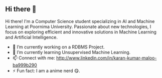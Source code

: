## Hi there 👋

Hi there! I'm a Computer Science student specializing in AI and Machine Learning at Poornima University. Passionate about new technologies, I focus on exploring efficient and innovative solutions in Machine Learning and Artificial Intelligence.
- 🔭 I’m currently working on a RDBMS Project.
- 🌱 I’m currently learning Unsupervised Machine Learning.
- 📫 Connect with me: http://www.linkedin.com/in/karan-kumar-maloo-ba999b290
- ⚡ Fun fact: I am a anime nerd 😋.

<!--
**Karan-sun/Karan-sun** is a ✨ _special_ ✨ repository because its `README.md` (this file) appears on your GitHub profile.

Here are some ideas to get you started:

- 🔭 I’m currently working on ...
- 🌱 I’m currently learning ...
- 👯 I’m looking to collaborate on ...
- 🤔 I’m looking for help with ...
- 💬 Ask me about ...
- 📫 How to reach me: ...
- 😄 Pronouns: ...
- ⚡ Fun fact: ...
-->
